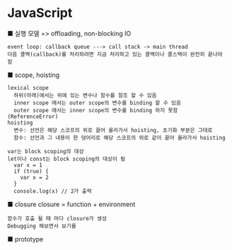 
# JavaScript

■ 실행 모델 => offloading, non-blocking IO
  ```
  event loop: callback queue ---> call stack -> main thread
  다음 콜백(callback)를 처리하려면 지금 처리하고 있는 콜백이나 콜스택이 완전히 끝나야 함
  ```
  
■ scope, hoisting
  ```
  lexical scope
    하위(아래)에서는 위에 있는 변수나 함수를 참조 할 수 있음
    inner scope 에서는 outer scope의 변수를 binding 할 수 있음
    outer scope 에서는 inner scope의 변수를 binding 하지 못함 (ReferenceError)
  hoisting
    변수: 선언은 해당 스코프의 위로 끌어 올라가서 hoisting, 초기화 부분은 그대로
    함수: 선언과 그 내용이 한 덩어리로 해당 스코프의 위로 같이 끌어 올라가서 hoisting
    
  var는 block scoping의 대상
  let이나 const는 block scoping의 대상이 됨
    var x = 1
    if (true) {
      var x = 2
    }
    console.log(x) // 2가 출력
  ```
  
■ closure
  closure = function + environment
  ```
  함수가 호출 될 때 마다 closure가 생성
  Debugging 해보면서 보기를
  ```

■ prototype
  
